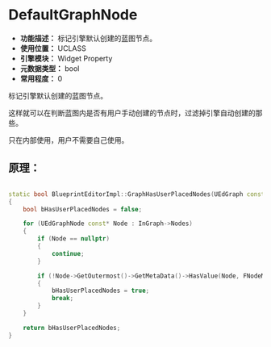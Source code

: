 ﻿# DefaultGraphNode

- **功能描述：** 标记引擎默认创建的蓝图节点。
- **使用位置：** UCLASS
- **引擎模块：** Widget Property
- **元数据类型：** bool
- **常用程度：** 0

标记引擎默认创建的蓝图节点。

这样就可以在判断蓝图内是否有用户手动创建的节点时，过滤掉引擎自动创建的那些。

只在内部使用，用户不需要自己使用。

## 原理：

```cpp

static bool BlueprintEditorImpl::GraphHasUserPlacedNodes(UEdGraph const* InGraph)
{
	bool bHasUserPlacedNodes = false;

	for (UEdGraphNode const* Node : InGraph->Nodes)
	{
		if (Node == nullptr)
		{
			continue;
		}

		if (!Node->GetOutermost()->GetMetaData()->HasValue(Node, FNodeMetadata::DefaultGraphNode))
		{
			bHasUserPlacedNodes = true;
			break;
		}
	}

	return bHasUserPlacedNodes;
}
```